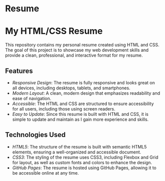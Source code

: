 # Resume
# My HTML/CSS Resume

This repository contains my personal resume created using HTML and CSS. The goal of this project is to showcase my web development skills and provide a clean, professional, and interactive format for my resume. 

## Features

- *Responsive Design*: The resume is fully responsive and looks great on all devices, including desktops, tablets, and smartphones.
- *Modern Layout*: A clean, modern design that emphasizes readability and ease of navigation.
- *Accessible*: The HTML and CSS are structured to ensure accessibility for all users, including those using screen readers.
- *Easy to Update*: Since this resume is built with HTML and CSS, it is simple to update and maintain as I gain more experience and skills.

## Technologies Used

- *HTML5*: The structure of the resume is built with semantic HTML5 elements, ensuring a well-organized and accessible document.
- *CSS3*: The styling of the resume uses CSS3, including Flexbox and Grid for layout, as well as custom fonts and colors to enhance the design.
- *GitHub Pages*: The resume is hosted using GitHub Pages, allowing it to be accessible online at any time.